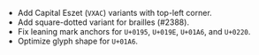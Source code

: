 * Add Capital Eszet (`VXAC`) variants with top-left corner.
* Add square-dotted variant for brailles (#2388).
* Fix leaning mark anchors for `U+0195`, `U+019E`, `U+01A6`, and `U+0220`.
* Optimize glyph shape for `U+01A6`.

